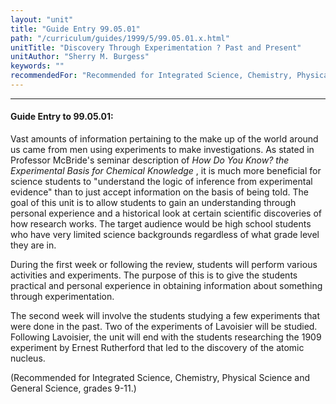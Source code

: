 ```yaml
---
layout: "unit"
title: "Guide Entry 99.05.01"
path: "/curriculum/guides/1999/5/99.05.01.x.html"
unitTitle: "Discovery Through Experimentation ? Past and Present"
unitAuthor: "Sherry M. Burgess"
keywords: ""
recommendedFor: "Recommended for Integrated Science, Chemistry, Physical Science and General Science, grades 9-11."
---
```

<body>
<hr/>
 <h4>
  Guide Entry to 99.05.01:
 </h4>
 Vast amounts of information pertaining to the make up of the world around us came from men using experiments to make investigations. As stated in Professor McBride's seminar description of
 <i>
  How Do You Know? the Experimental Basis for Chemical Knowledge
 </i>
 , it is much more beneficial for science students to "understand the logic of inference from experimental evidence" than to just accept information on the basis of being told.  The goal of this unit is to allow students to gain an understanding through personal experience and a historical look at certain scientific discoveries of how research works.  The target audience would be high school students who have very limited science backgrounds regardless of what grade level they are in.
 <p>
  During the first week or following the review, students will perform various activities and experiments.  The purpose of this is to give the students practical and personal experience in obtaining information about something through experimentation.
 </p>
 <p>
  The second week will involve the students studying a few experiments that were done in the past. Two of the experiments of Lavoisier will be studied.  Following Lavoisier, the unit will end with the students researching the 1909 experiment by Ernest Rutherford that led to the discovery of the atomic nucleus.
 </p>
 <p>
  (Recommended for Integrated Science, Chemistry, Physical Science and General Science, grades 9-11.)
 </p>


</body>